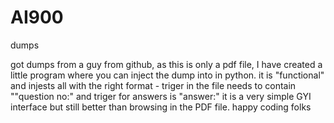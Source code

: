 # AI900
dumps

got dumps from a guy from github, as this is only a pdf file, I have created a little program where you can inject the dump into in python.
it is "functional" and injests all with the right format - triger in the file needs to contain ""question no:" and triger for answers is "answer:"
it is a very simple GYI interface but still better than browsing in the PDF file.
happy coding folks
